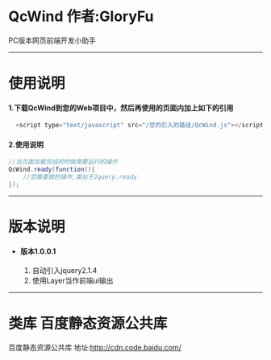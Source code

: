 # QcWind  作者:GloryFu
PC版本网页前端开发小助手

________________________________________________________

# 使用说明
#### 1.下载QcWind到您的Web项目中，然后再使用的页面内加上如下的引用
~~~java
  <script type="text/javascript" src="/您的引入的路径/QcWind.js"></script>
~~~
#### 2.使用说明
~~~java
//当页面加载完成的时候需要运行的操作  
QcWind.ready(function(){  
    //您需要做的操作,类似于Jquery.ready  
});  
~~~

________________________________________________________

# 版本说明
* #### 版本1.0.0.1  
  1. 自动引入jquery2.1.4  
  2. 使用Layer当作前端ui输出  


________________________________________________________

# 类库 百度静态资源公共库
百度静态资源公共库 地址:http://cdn.code.baidu.com/
